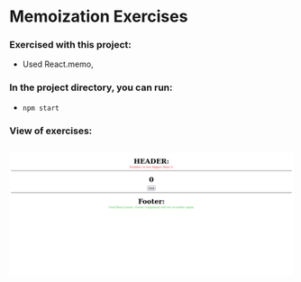 # Memoization Exercises

### Exercised with this project: 
- Used React.memo,

### In the project directory, you can run:
- `npm start`

### View of exercises:
![ Exercised with React.memo.](./public/react.memo.png)
------